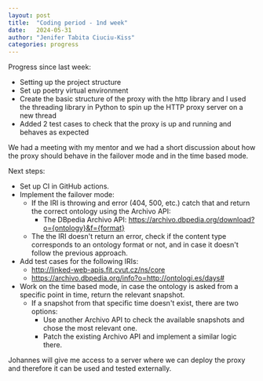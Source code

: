 ```yaml
---
layout: post
title:  "Coding period - 1nd week"
date:   2024-05-31
author: "Jenifer Tabita Ciuciu-Kiss"	
categories: progress
---
```


Progress since last week:
- Setting up the project structure
- Set up poetry virtual environment
- Create the basic structure of the proxy with the http library and I used the threading library in Python to spin up the HTTP proxy server on a new thread
- Added 2 test cases to check that the proxy is up and running and behaves as expected

We had a meeting with my mentor and we had a short discussion about how the proxy should behave in the failover mode and in the time based mode.

Next steps:
- Set up CI in GitHub actions.
- Implement the failover mode:
    - If the IRI is throwing and error (404, 500, etc.) catch that and return the correct ontology using the Archivo API:
        - The DBpedia Archivo API: https://archivo.dbpedia.org/download?o={ontology}&f={format}
    - The the IRI doesn't return an error, check if the content type corresponds to an ontology format or not, and in case it doesn't follow the previous approach.
- Add test cases for the following IRIs:
    - http://linked-web-apis.fit.cvut.cz/ns/core
    - https://archivo.dbpedia.org/info?o=http://ontologi.es/days#
- Work on the time based mode, in case the ontology is asked from a specific point in time, return the relevant snapshot.
    - If a snapshot from that specific time doesn't exist, there are two options:
        - Use another Archivo API to check the available snapshots and chose the most relevant one.
        - Patch the existing Archivo API and implement a similar logic there.

Johannes will give me access to a server where we can deploy the proxy and therefore it can be used and tested externally.